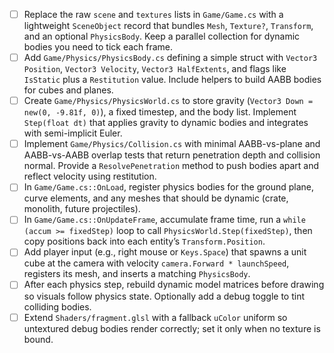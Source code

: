 - [ ] Replace the raw `scene` and `textures` lists in `Game/Game.cs` with a lightweight `SceneObject` record that bundles `Mesh`, `Texture?`, `Transform`, and an optional `PhysicsBody`. Keep a parallel collection for dynamic bodies you need to tick each frame.
- [ ] Add `Game/Physics/PhysicsBody.cs` defining a simple struct with `Vector3 Position`, `Vector3 Velocity`, `Vector3 HalfExtents`, and flags like `IsStatic` plus a `Restitution` value. Include helpers to build AABB bodies for cubes and planes.
- [ ] Create `Game/Physics/PhysicsWorld.cs` to store gravity (`Vector3 Down = new(0, -9.81f, 0)`), a fixed timestep, and the body list. Implement `Step(float dt)` that applies gravity to dynamic bodies and integrates with semi-implicit Euler.
- [ ] Implement `Game/Physics/Collision.cs` with minimal AABB-vs-plane and AABB-vs-AABB overlap tests that return penetration depth and collision normal. Provide a `ResolvePenetration` method to push bodies apart and reflect velocity using restitution.
- [ ] In `Game/Game.cs::OnLoad`, register physics bodies for the ground plane, curve elements, and any meshes that should be dynamic (crate, monolith, future projectiles).
- [ ] In `Game/Game.cs::OnUpdateFrame`, accumulate frame time, run a `while (accum >= fixedStep)` loop to call `PhysicsWorld.Step(fixedStep)`, then copy positions back into each entity’s `Transform.Position`.
- [ ] Add player input (e.g., right mouse or `Keys.Space`) that spawns a unit cube at the camera with velocity `camera.Forward * launchSpeed`, registers its mesh, and inserts a matching `PhysicsBody`.
- [ ] After each physics step, rebuild dynamic model matrices before drawing so visuals follow physics state. Optionally add a debug toggle to tint colliding bodies.
- [ ] Extend `Shaders/fragment.glsl` with a fallback `uColor` uniform so untextured debug bodies render correctly; set it only when no texture is bound.
